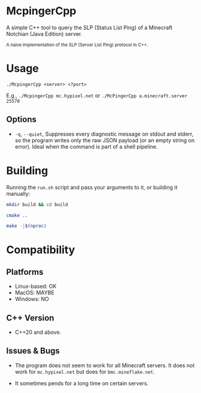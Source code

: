 # McpingerCpp

A simple C++ tool to query the SLP (Status List Ping) of a Minecraft Notchian (Java Edition) server.

<small>A naive implementation of the SLP (Server List Ping) protocol in C++.</small>

# Usage

`./McpingerCpp <server> <?port>`

E.g., `./McpingerCpp mc.hypixel.net` or `./McPingerCpp a.minecraft.server 25570`

## Options

* `-q`, `--quiet`, Suppresses every diagnostic message on stdout and stderr, so the program writes only the raw JSON payload (or an empty string on error). Ideal when the command is part of a shell pipeline.

# Building

Running the `run.sh` script and pass your arguments to it, or building it manually:

```bash
mkdir build && cd build
```

```bash
cmake ..
```

```bash
make -j$(nproc)
```

# Compatibility

## Platforms

* Linux-based:  OK
* MacOS:        MAYBE
* Windows:      NO

## C++ Version

* C++20 and above.

## Issues & Bugs

* The program does not seem to work for all Minecraft servers. It does not work for `mc.hypixel.net` but does for `bmc.mineflake.net`.

* It sometimes pends for a long time on certain servers.
